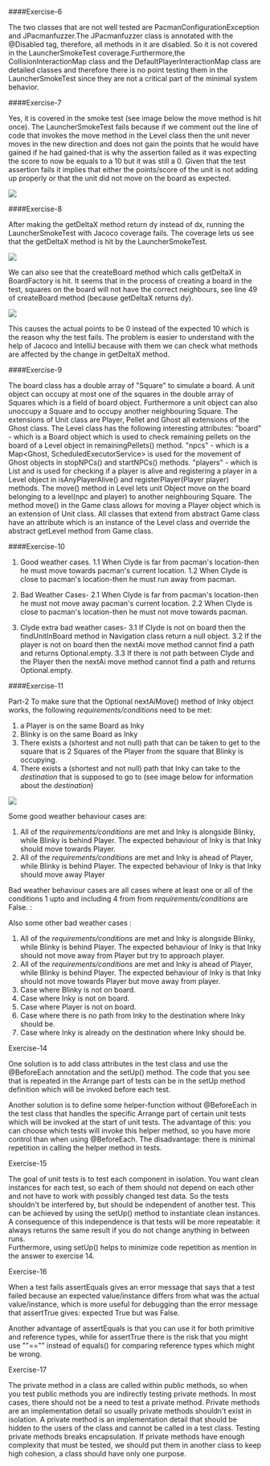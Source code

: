 ####Exercise-6

The two classes that are not well tested are PacmanConfigurationException and JPacmanfuzzer.The JPacmanfuzzer class is annotated with the @Disabled tag, therefore, all methods in it are disabled. So it is not covered in the LauncherSmokeTest coverage.Furthermore,the CollisionInteractionMap class and the
DefaultPlayerInteractionMap class are detailed classes and therefore there is no point testing them in the LauncherSmokeTest since they are not a critical part of the minimal system behavior.

####Exercise-7

Yes, it is covered in the smoke test (see image below the move method is hit once). The LauncherSmokeTest fails because if we comment out the line of code that invokes the move method in the Level class then
the unit never moves in the new direction and does not gain the points that he would have gained if he had gained-that is why the assertion failed as it was
expecting the score to now be equals to a 10 but it was still a 0. Given that the test assertion fails it implies that either the points/score of the unit is
not adding up properly or that the unit did not move on the board as expected.

<img src = "https://media.discordapp.net/attachments/546026199197941775/573954893296041990/SQT_exercise_7.PNG">

####Exercise-8

After making the getDeltaX method return dy instead of dx, running the LauncherSmokeTest with Jacoco coverage fails.
The coverage lets us see that the getDeltaX method is hit by the LauncherSmokeTest.

<img src = "https://media.discordapp.net/attachments/546026199197941775/573955038901305345/SQT_exercise_8_-_1.PNG"> 

We can also see that the createBoard method which calls getDeltaX in BoardFactory is hit. 
It seems that in the process of creating a board in the test, 
squares on the board will not have the correct neighbours, see line 49 of createBoard method (because getDeltaX returns dy). 

<img src = "https://media.discordapp.net/attachments/546026199197941775/573955077119803392/SQT_exercise_8_-_2.PNG" length = 75>

This causes the actual points to be 0 instead of the expected 10 which is the reason  why the test fails. 
The problem is easier to understand with the help of Jacoco and IntelliJ 
because with them we can check what methods are affected by the change in getDeltaX method.  

####Exercise-9

The board class has a double array of "Square" to simulate a board. 
A unit object can occupy at most one of the squares in the double array of Squares which is a field of board object.
Furthermore a unit object can also unoccupy a Square and to occupy another neighbouring Square. 
The extensions of Unit class are Player, Pellet and Ghost all extensions of the Ghost class.
The Level class has the following interesting attributes: 
"board" - which is a Board object which is used to check remaining pellets on the board of a Level object in remainingPellets() method.
"npcs" - which is a Map<Ghost, ScheduledExecutorService> is used for the movement of Ghost objects in stopNPCs() and startNPCs() methods.
"players" - which is List<Player> and is used for checking if a player is alive and registering a player in a Level object in isAnyPlayerAlive() and registerPlayer(Player player) methods.
The move() method in Level lets unit Object move on the board belonging to a level(npc and player) to another neighbouring Square.
The method move() in the Game class allows for moving a Player object which is an extension of Unit class.
All classes that extend from abstract Game class have an attribute which is an instance of the Level class 
and override the abstract getLevel method from Game class.

####Exercise-10

  1. Good weather cases.
  1.1 When Clyde is far from pacman's location-then he must move towards pacman's current location.
  1.2 When Clyde is close to pacman's location-then he must run away from pacman.
  
  2. Bad Weather Cases-
  2.1 When Clyde is far from pacman's location-then he must not  move away pacman's current location.
  2.2 When Clyde is close to pacman's location-then he must not move towards pacman.
  
  3. Clyde extra bad weather cases-
  3.1 If Clyde is not on board then the findUnitInBoard method  in Navigation class return a null object.
  3.2 If the player is not on board then the nextAi move method cannot find a path and returns Optional.empty.
  3.3 If there is not path between Clyde and the Player then the nextAi move method cannot find a path and returns Optional.empty.
 


####Exercise-11

Part-2 
To make sure that the Optional<Direction> nextAiMove() method of Inky object works, the following *requirements/conditions* need to be met:
  1. a Player is on the same Board as Inky
  2. Blinky is on  the same  Board as Inky
  3. There exists a (shortest and not null) path that can be taken to get to the square that is 2 Squares of the Player from 
     the square that Blinky is occupying.
  4. There exists a (shortest and not null) path that Inky can take to the *destination* that is supposed to go to 
     (see image below for information about the *destination*) 

<img src = "https://cdn.discordapp.com/attachments/546026199197941775/574250657280950273/SQT_a1e11.PNG" length = 75>

Some good weather behaviour cases are:
  1. All of the *requirements/conditions* are met and Inky is alongside Blinky, while Blinky is behind Player. 
     The expected behaviour of Inky is that Inky should move towards Player.
  2. All of the *requirements/conditions* are met and Inky is ahead of Player, while Blinky is behind Player.
     The expected behaviour of Inky is that Inky should move away Player

Bad weather behaviour cases are all cases where at least one or all of the conditions 1 upto and including 4 
from from *requirements/conditions* are False. :

Also some other bad weather cases :
  1. All of the *requirements/conditions* are met and Inky is alongside Blinky, while Blinky is behind Player. 
     The expected behaviour of Inky is that Inky should not move away from Player but try to approach player.
  2. All of the *requirements/conditions* are met and Inky is ahead of Player, while Blinky is behind Player. 
     The expected behaviour of Inky is that Inky should not move towards Player but move away from player.
  3. Case where Blinky is not on board.
  4. Case where Inky is not on board.
  5. Case where Player is not on board.
  6. Case where there is no path from Inky to the destination where Inky should be.
  7. Case where Inky is already on the destination where Inky should be.

  Exercise-14

One solution is to add class attributes in the test class and use the @BeforeEach annotation and the setUp() method. 
The code that you see that is repeated in the Arrange part of tests can be in the setUp method definition which will be invoked before each test.

Another solution is to define some helper-function without @BeforeEach in the test class that handles the specific Arrange part of certain unit tests which will be invoked at the start of unit tests. The advantage of this: you can choose which tests will invoke this helper method, 
so you have more control than when using @BeforeEach. The disadvantage: there is minimal repetition in calling the helper method in tests.

Exercise-15

The goal of unit tests is to test each component in isolation. 
You want clean instances for each test, so each of them should not depend on each other and not have to work with possibly changed test data.
So the tests shouldn't be interfered by, but should be independent of another test. 
This can be achieved by using the setUp() method to instantiate clean instances.  
A consequence of this independence is that tests will be more repeatable: it always returns the same result if you do not change anything in between runs.   
Furthermore, using setUp() helps to minimize code repetition as mention in the answer to exercise 14.


Exercise-16

When a test fails assertEquals gives an error message that says that a test failed because an expected value/instance differs from 
what was the actual value/instance, which is more useful for debugging than the error message that assertTrue gives: expected True but was False.

Another advantage of assertEquals is that you can use it for both primitive and reference types, 
while for assertTrue there is the risk that you might use ""=="" instead of equals() for comparing reference types which might be wrong.

Exercise-17

The private method in a class are called within public methods, 
so when you test public methods you are indirectly testing private methods. 
In most cases, there should not be a need to test a private method. 
Private methods are an implementation detail so usually private methods shouldn't exist in isolation. 
A private method is an implementation detail that should be hidden to the users of the class and cannot be called in a test class. 
Testing private methods breaks encapsulation. If private methods have enough complexity that must be tested, 
we should put them in another class to keep high cohesion, a class should have only one purpose.

